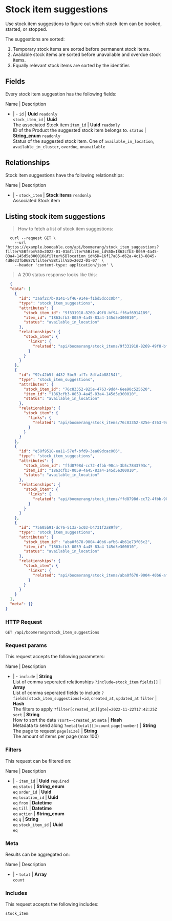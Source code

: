 # Stock item suggestions

Use stock item suggestions to figure out which stock item can be booked,
started, or stopped.

The suggestions are sorted:
  1. Temporary stock items are sorted before permanent stock items.
  2. Available stock items are sorted before unavailable and overdue stock items.
  3. Equally relevant stock items are sorted by the identifier.

## Fields
Every stock item suggestion has the following fields:

Name | Description
- | -
`id` | **Uuid** `readonly`<br>
`stock_item_id` | **Uuid** <br>The associated Stock item
`item_id` | **Uuid** `readonly`<br>ID of the Product the suggested stock item belongs to.
`status` | **String_enum** `readonly`<br>Status of the suggested stock item. One of `available_in_location`, `available_in_cluster`, `overdue`, `unavailable` 


## Relationships
Stock item suggestions have the following relationships:

Name | Description
- | -
`stock_item` | **Stock items** `readonly`<br>Associated Stock item


## Listing stock item suggestions



> How to fetch a list of stock item suggestions:

```shell
  curl --request GET \
    --url 'https://example.booqable.com/api/boomerang/stock_item_suggestions?filter%5Bfrom%5D=2022-01-01&filter%5Bitem_id%5D=1863cfb3-0059-4a45-83a4-145d5e300010&filter%5Blocation_id%5D=16f17a85-d62a-4c13-8845-4d8e23fb0687&filter%5Btill%5D=2022-01-07' \
    --header 'content-type: application/json' \
```

> A 200 status response looks like this:

```json
  {
  "data": [
    {
      "id": "3aaf2c7b-0141-5f46-914e-f1bd5dccc0b4",
      "type": "stock_item_suggestions",
      "attributes": {
        "stock_item_id": "9f331918-8269-49f8-bf94-ff6af6914189",
        "item_id": "1863cfb3-0059-4a45-83a4-145d5e300010",
        "status": "available_in_location"
      },
      "relationships": {
        "stock_item": {
          "links": {
            "related": "api/boomerang/stock_items/9f331918-8269-49f8-bf94-ff6af6914189"
          }
        }
      }
    },
    {
      "id": "92c42b5f-d432-5bc5-af7c-8dfa4b88154f",
      "type": "stock_item_suggestions",
      "attributes": {
        "stock_item_id": "76c83352-825e-4763-9dd4-6ee90c525620",
        "item_id": "1863cfb3-0059-4a45-83a4-145d5e300010",
        "status": "available_in_location"
      },
      "relationships": {
        "stock_item": {
          "links": {
            "related": "api/boomerang/stock_items/76c83352-825e-4763-9dd4-6ee90c525620"
          }
        }
      }
    },
    {
      "id": "e58f9518-ea11-57ef-bfd9-3ea89dcac066",
      "type": "stock_item_suggestions",
      "attributes": {
        "stock_item_id": "ffd8798d-cc72-4fbb-90ca-3b5c7843793c",
        "item_id": "1863cfb3-0059-4a45-83a4-145d5e300010",
        "status": "available_in_location"
      },
      "relationships": {
        "stock_item": {
          "links": {
            "related": "api/boomerang/stock_items/ffd8798d-cc72-4fbb-90ca-3b5c7843793c"
          }
        }
      }
    },
    {
      "id": "75605b91-dc76-513a-bc03-b4731f2a89f9",
      "type": "stock_item_suggestions",
      "attributes": {
        "stock_item_id": "aba0f678-9004-40b6-afb6-4b61e73f05c2",
        "item_id": "1863cfb3-0059-4a45-83a4-145d5e300010",
        "status": "available_in_location"
      },
      "relationships": {
        "stock_item": {
          "links": {
            "related": "api/boomerang/stock_items/aba0f678-9004-40b6-afb6-4b61e73f05c2"
          }
        }
      }
    }
  ],
  "meta": {}
}
```

### HTTP Request

`GET /api/boomerang/stock_item_suggestions`

### Request params

This request accepts the following parameters:

Name | Description
- | -
`include` | **String** <br>List of comma seperated relationships `?include=stock_item`
`fields[]` | **Array** <br>List of comma seperated fields to include `?fields[stock_item_suggestions]=id,created_at,updated_at`
`filter` | **Hash** <br>The filters to apply `?filter[created_at][gte]=2022-11-22T17:42:25Z`
`sort` | **String** <br>How to sort the data `?sort=-created_at`
`meta` | **Hash** <br>Metadata to send along `?meta[total][]=count`
`page[number]` | **String** <br>The page to request
`page[size]` | **String** <br>The amount of items per page (max 100)


### Filters

This request can be filtered on:

Name | Description
- | -
`item_id` | **Uuid** `required`<br>`eq`
`status` | **String_enum** <br>`eq`
`order_id` | **Uuid** <br>`eq`
`location_id` | **Uuid** <br>`eq`
`from` | **Datetime** <br>`eq`
`till` | **Datetime** <br>`eq`
`action` | **String_enum** <br>`eq`
`q` | **String** <br>`eq`
`stock_item_id` | **Uuid** <br>`eq`


### Meta

Results can be aggregated on:

Name | Description
- | -
`total` | **Array** <br>`count`


### Includes

This request accepts the following includes:

`stock_item`





